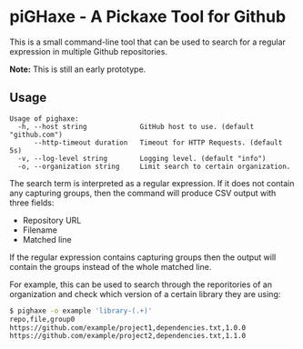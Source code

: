 # piGHaxe - A Pickaxe Tool for Github

This is a small command-line tool that can be used to search for a regular expression in multiple Github repositories.

**Note:** This is still an early prototype.

## Usage

```plain
Usage of pighaxe:
  -h, --host string             GitHub host to use. (default "github.com")
      --http-timeout duration   Timeout for HTTP Requests. (default 5s)
  -v, --log-level string        Logging level. (default "info")
  -o, --organization string     Limit search to certain organization.
```

The search term is interpreted as a regular expression. If it does not contain any capturing groups, then the command will produce CSV output with three fields:

- Repository URL
- Filename
- Matched line

If the regular expression contains capturing groups then the output will contain the groups instead of the whole matched line.

For example, this can be used to search through the reporitories of an organization and check which version of a certain library they are using:

```bash
$ pighaxe -o example 'library-(.+)'
repo,file,group0
https://github.com/example/project1,dependencies.txt,1.0.0
https://github.com/example/project2,dependencies.txt,1.1.0
``` 
